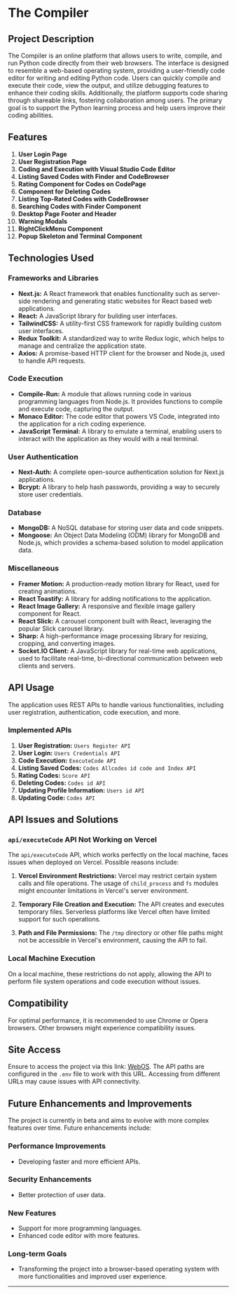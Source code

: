 # The Compiler

## Project Description

The Compiler is an online platform that allows users to write, compile, and run Python code directly from their web browsers. The interface is designed to resemble a web-based operating system, providing a user-friendly code editor for writing and editing Python code. Users can quickly compile and execute their code, view the output, and utilize debugging features to enhance their coding skills. Additionally, the platform supports code sharing through shareable links, fostering collaboration among users. The primary goal is to support the Python learning process and help users improve their coding abilities.

## Features

1. **User Login Page**
2. **User Registration Page**
3. **Coding and Execution with Visual Studio Code Editor**
4. **Listing Saved Codes with Finder and CodeBrowser**
5. **Rating Component for Codes on CodePage**
6. **Component for Deleting Codes**
7. **Listing Top-Rated Codes with CodeBrowser**
8. **Searching Codes with Finder Component**
9. **Desktop Page Footer and Header**
10. **Warning Modals**
11. **RightClickMenu Component**
12. **Popup Skeleton and Terminal Component**

## Technologies Used

### Frameworks and Libraries

- **Next.js:** A React framework that enables functionality such as server-side rendering and generating static websites for React based web applications.
- **React:** A JavaScript library for building user interfaces.
- **TailwindCSS:** A utility-first CSS framework for rapidly building custom user interfaces.
- **Redux Toolkit:** A standardized way to write Redux logic, which helps to manage and centralize the application state.
- **Axios:** A promise-based HTTP client for the browser and Node.js, used to handle API requests.

### Code Execution

- **Compile-Run:** A module that allows running code in various programming languages from Node.js. It provides functions to compile and execute code, capturing the output.
- **Monaco Editor:** The code editor that powers VS Code, integrated into the application for a rich coding experience.
- **JavaScript Terminal:** A library to emulate a terminal, enabling users to interact with the application as they would with a real terminal.

### User Authentication

- **Next-Auth:** A complete open-source authentication solution for Next.js applications.
- **Bcrypt:** A library to help hash passwords, providing a way to securely store user credentials.

### Database

- **MongoDB:** A NoSQL database for storing user data and code snippets.
- **Mongoose:** An Object Data Modeling (ODM) library for MongoDB and Node.js, which provides a schema-based solution to model application data.

### Miscellaneous

- **Framer Motion:** A production-ready motion library for React, used for creating animations.
- **React Toastify:** A library for adding notifications to the application.
- **React Image Gallery:** A responsive and flexible image gallery component for React.
- **React Slick:** A carousel component built with React, leveraging the popular Slick carousel library.
- **Sharp:** A high-performance image processing library for resizing, cropping, and converting images.
- **Socket.IO Client:** A JavaScript library for real-time web applications, used to facilitate real-time, bi-directional communication between web clients and servers.

## API Usage

The application uses REST APIs to handle various functionalities, including user registration, authentication, code execution, and more.

### Implemented APIs

1. **User Registration:** `Users Register API`
2. **User Login:** `Users Credentials API`
3. **Code Execution:** `ExecuteCode API`
4. **Listing Saved Codes:** `Codes Allcodes id code and Index API`
5. **Rating Codes:** `Score API`
6. **Deleting Codes:** `Codes id API`
7. **Updating Profile Information:** `Users id API`
8. **Updating Code:** `Codes API`

## API Issues and Solutions

### `api/executeCode` API Not Working on Vercel

The `api/executeCode` API, which works perfectly on the local machine, faces issues when deployed on Vercel. Possible reasons include:

1. **Vercel Environment Restrictions:**
   Vercel may restrict certain system calls and file operations. The usage of `child_process` and `fs` modules might encounter limitations in Vercel's server environment.

2. **Temporary File Creation and Execution:**
   The API creates and executes temporary files. Serverless platforms like Vercel often have limited support for such operations.

3. **Path and File Permissions:**
   The `/tmp` directory or other file paths might not be accessible in Vercel's environment, causing the API to fail.

### Local Machine Execution

On a local machine, these restrictions do not apply, allowing the API to perform file system operations and code execution without issues.

## Compatibility

For optimal performance, it is recommended to use Chrome or Opera browsers. Other browsers might experience compatibility issues.

## Site Access

Ensure to access the project via this link: [WebOS](https://webos-git-main-yigitcan-ucars-projects.vercel.app). The API paths are configured in the `.env` file to work with this URL. Accessing from different URLs may cause issues with API connectivity.

## Future Enhancements and Improvements

The project is currently in beta and aims to evolve with more complex features over time. Future enhancements include:

### Performance Improvements

- Developing faster and more efficient APIs.

### Security Enhancements

- Better protection of user data.

### New Features

- Support for more programming languages.
- Enhanced code editor with more features.

### Long-term Goals

- Transforming the project into a browser-based operating system with more functionalities and improved user experience.

---
